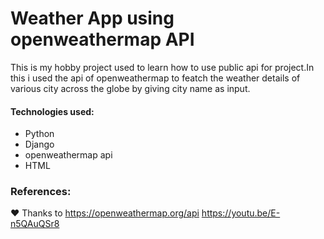 # Weather App using openweathermap API

This is my hobby project used to learn how to use public api for project.In this i used the api of openweathermap to featch the weather details of various city across the globe by giving city name as input.

#### Technologies used:
* Python
* Django
* openweathermap api
* HTML

### References:
&hearts; Thanks to
https://openweathermap.org/api
https://youtu.be/E-n5QAuQSr8


